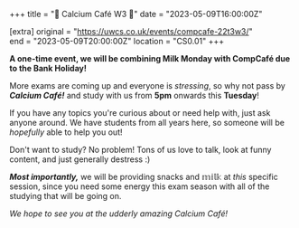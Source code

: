 +++
title = "🍵 Calcium Café W3 🍵"
date = "2023-05-09T16:00:00Z"

[extra]
original = "https://uwcs.co.uk/events/compcafe-22t3w3/"    
end = "2023-05-09T20:00:00Z"
location = "CS0.01"
+++

**A one-time event, we will be combining Milk Monday with CompCafé due to the Bank Holiday!**

More exams are coming up and everyone is *stressing*, so why not pass by ***Calcium Café!*** and study with us from **5pm** onwards this **Tuesday**! 

If you have any topics you're curious about or need help with, just ask anyone around. We have students from all years here, so someone will be *hopefully* able to help you out!

Don't want to study? No problem! Tons of us love to talk, look at funny content, and just generally destress :)

***Most importantly,*** we will be providing snacks and 𝕞𝕚𝕝𝕜 at *this* specific session, since you need some energy this exam season with all of the studying that will be going on. 

*We hope to see you at the udderly amazing Calcium Café!*
